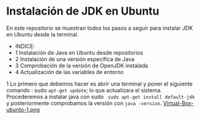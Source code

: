 # Instalación de JDK en Ubuntu
En este  repositorio se muestran todos los pasos a seguir para instalar JDK en Ubuntu desde la terminal.
* INDICE:
* 1 Instalación de Java en Ubuntu desde repositorios
* 2 Instalación  de una  versión específica de Java
* 3 Comprobación de  la versión de OpenJDK instalada
* 4 Actualización de las variables de entorno


1
Lo primero que debemos hacer es abrir una terminal y poner el siguiente comando :  sudo `apt-get update`; lo que actualizara el sistema. Procederemos a instalar java con 
sudo `  sudo apt-get install default-jdk
` y posteriormente comprobamos la versión  con  `java -version`.
[Virtual-Box-ubunto-1.png](https://postimg.cc/mcGsGJHf)
